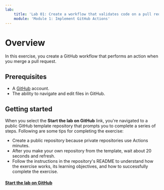 ```yaml
---
lab:
    title: 'Lab 01: Create a workflow that validates code on a pull request'
    module: 'Module 1: Implement GitHub Actions'
---
```


# Overview

In this exercise, you create a GitHub workflow that performs an action when you merge a pull request.

## Prerequisites

* A [GitHub](https://github.com?azure-portal=true) account.
* The ability to navigate and edit files in GitHub.

## Getting started

When you select the **Start the lab on GitHub** link, you're navigated to a public GitHub template repository that prompts you to complete a series of steps. Following are some tips for completing the exercise:

* Create a public repository because private repositories use Actions minutes.
* After you make your own repository from the template, wait about 20 seconds and refresh.
* Follow the instructions in the repository's README to understand how the exercise works, its learning objectives, and how to successfully complete the exercise.

#### [Start the lab on GitHub](https://github.com/skills/hello-github-actions)
